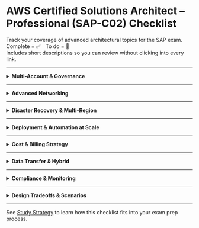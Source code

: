 # AWS Certified Solutions Architect – Professional (SAP-C02) Checklist

Track your coverage of advanced architectural topics for the SAP exam.  
Complete = ✅ To do = 🔲  
Includes short descriptions so you can review without clicking into every link.

---

<details>
<summary><strong>Multi-Account & Governance</strong></summary>

| Status | Topic | Description |
|--------|--------|-------------|
| 🔲 | [AWS Organizations & SCPs](../multi-account/organizations.md) | Manage multi-account governance with Service Control Policies |
| 🔲 | [AWS Control Tower](../multi-account/control-tower.md) | Automates setup of secure, multi-account AWS environments |
| 🔲 | [Delegated Admin Patterns](../multi-account/delegated-admin.md) | Let member accounts manage specific services under control |
| 🔲 | [Landing Zone Design](../multi-account/landing-zone.md) | Foundation for scalable, secure multi-account architecture |

</details>

---

<details>
<summary><strong>Advanced Networking</strong></summary>

| Status | Topic | Description |
|--------|--------|-------------|
| 🔲 | [Transit Gateway](../advanced-networking/transit-gateway.md) | Central hub for inter-VPC and on-prem network routing |
| 🔲 | [VPC Peering](../advanced-networking/vpc-peering.md) | Direct connection between VPCs for private communication |
| 🔲 | [PrivateLink](../advanced-networking/privatelink.md) | Access services securely over AWS internal network |
| 🔲 | [Route 53 DNS Patterns](../advanced-networking/route53-design.md) | Complex DNS routing patterns for distributed apps |
| 🔲 | [Centralized Egress/Ingest Routing](../advanced-networking/central-egress.md) | Route internet or internal traffic through shared VPCs |

</details>

---

<details>
<summary><strong>Disaster Recovery & Multi-Region</strong></summary>

| Status | Topic | Description |
|--------|--------|-------------|
| 🔲 | [DR Strategies](../resiliency/dr-strategies.md) | Backup & Restore, Pilot Light, Warm Standby, Active/Active |
| 🔲 | [Multi-Region Active/Passive](../resiliency/multi-region-ha.md) | Failover-based HA across AWS regions |
| 🔲 | [Route 53 Failover](../resiliency/route53-failover.md) | DNS-based routing to healthy regions |
| 🔲 | [RTO / RPO](../resiliency/rto-rpo.md) | Recovery Time and Recovery Point Objectives for DR planning |
| 🔲 | [Data Replication Techniques](../resiliency/replication-strategies.md) | Options like S3 CRR, Aurora Global, or DMS |

</details>

---

<details>
<summary><strong>Deployment & Automation at Scale</strong></summary>

| Status | Topic | Description |
|--------|--------|-------------|
| 🔲 | [CloudFormation StackSets](../infra/stacksets.md) | Deploy resources across accounts and regions |
| 🔲 | [AWS CDK](../infra/cdk.md) | Define cloud infrastructure in code using Python, TypeScript, etc. |
| 🔲 | [CI/CD with CodePipeline](../infra/pipelines.md) | Automate software delivery from source to deployment |
| 🔲 | [Canary / Blue-Green Deployments](../infra/canary-bluegreen.md) | Gradual rollout or swap routing for safe deployments |
| 🔲 | [Centralized CloudWatch/CloudTrail](../monitoring/cloudwatch-central.md) | Unified monitoring and audit logging in multi-account setups |

</details>

---

<details>
<summary><strong>Cost & Billing Strategy</strong></summary>

| Status | Topic | Description |
|--------|--------|-------------|
| 🔲 | [Custom Cost Tags](../cost-optimization/cost-tags.md) | Tag-based allocation of AWS usage across teams or projects |
| 🔲 | [Consolidated Billing / CUR](../cost-optimization/consolidated-billing.md) | Combine charges and analyze usage with Cost & Usage Reports |
| 🔲 | [Cross-Account Budgeting](../cost-optimization/multi-account-budget.md) | Set cost limits and alerts across linked accounts |

</details>

---

<details>
<summary><strong>Data Transfer & Hybrid</strong></summary>

| Status | Topic | Description |
|--------|--------|-------------|
| 🔲 | [Snowball vs DataSync](../data-transfer/snowball-vs-datasync.md) | Physical vs online data migration tools |
| 🔲 | [Transfer Acceleration](../data-transfer/transfer-acceleration.md) | Speed up S3 uploads using global edge locations |
| 🔲 | [VPN vs Direct Connect](../data-transfer/vpn-direct-connect.md) | Secure connectivity options to on-premises data centers |
| 🔲 | [Storage Gateway](../storage/storage-gateway.md) | Hybrid storage for backups or caching between on-prem and AWS |

</details>

---

<details>
<summary><strong>Compliance & Monitoring</strong></summary>

| Status | Topic | Description |
|--------|--------|-------------|
| 🔲 | [AWS Config (multi-account)](../monitoring/aws-config.md) | Track resource configurations and changes across accounts |
| 🔲 | [CloudTrail Aggregation](../monitoring/cloudtrail.md) | Centralize API audit logs for compliance auditing |
| 🔲 | [Security Hub Aggregation](../security/security-hub.md) | View findings across accounts from GuardDuty, Macie, etc. |
| ✅ | [KMS](../security/kms.md) | Encryption key management for AWS services |
| ✅ | [Macie](../security/macie.md) | S3 data classification and sensitive data detection |
| ✅ | [GuardDuty](../security/guardduty.md) | Monitors accounts for threats and unusual behavior |
| 🔲 | [IAM Access Analyzer](../identity-access/iam-access-analyzer.md) | Detects unintended access via IAM policies and roles |

</details>

---

<details>
<summary><strong>Design Tradeoffs & Scenarios</strong></summary>

| Status | Topic | Description |
|--------|--------|-------------|
| 🔲 | [Availability vs Cost Tradeoffs](../concepts/design-tradeoffs.md) | Balance redundancy, scaling, and price per use case |
| 🔲 | [Migration Phases & Rollback](../concepts/migration-planning.md) | Plan safe migrations with rollback and verification |
| 🔲 | [Choosing Storage/DB per Use Case](../concepts/choose-storage.md) | Compare S3, EFS, EBS, Aurora, RDS, DynamoDB, etc. |

</details>

---

See [Study Strategy](./STUDY_STRATEGY.md) to learn how this checklist fits into your exam prep process.  
